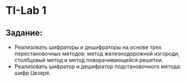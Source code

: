 # TI-Lab 1
## Задание:
+ Реализовать шифраторы и дешифраторы на основе трех перестановочных методов: метод железнодорожной изгороди, столбцовый метод и метод поворачивающейся решетки.
+ Реализовать шифратор и дешифратор подстановочного метода: шифр Цезаря.
